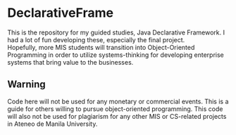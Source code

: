 # DeclarativeFrame

This is the repository for my guided studies, Java Declarative Framework. I had a lot of fun developing these, especially the final project. <br>
Hopefully, more MIS students will transition into Object-Oriented Programming in order to utilize systems-thinking for developing enterprise systems that bring value to the businesses.

## Warning
Code here will not be used for any monetary or commercial events. This is a guide for others willing to pursue object-oriented programming. 
This code will also not be used for plagiarism for any other MIS or CS-related projects in Ateneo de Manila University. 
